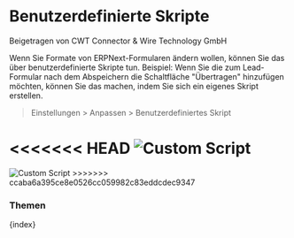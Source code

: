 # Benutzerdefinierte Skripte
<span class="text-muted contributed-by">Beigetragen von CWT Connector & Wire Technology GmbH</span>

Wenn Sie Formate von ERPNext-Formularen ändern wollen, können Sie das über benutzerdefinierte Skripte tun. Beispiel: Wenn Sie die zum Lead-Formular nach dem Abspeichern die Schaltfläche "Übertragen" hinzufügen möchten, können Sie das machen, indem Sie sich ein eigenes Skript erstellen.

> Einstellungen > Anpassen > Benutzerdefiniertes Skript

<<<<<<< HEAD
<img alt="Custom Script" class="screenshot" src="/docs/assets/img/customize/custom-script-1.png">
=======
<img alt="Custom Script" class="screenshot" src="{{docs_base_url}}/assets/img/customize/custom-script-1.png">
>>>>>>> ccaba6a395ce8e0526cc059982c83eddcdec9347

### Themen

{index}
